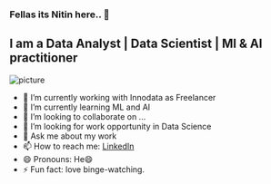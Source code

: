 ### Fellas its Nitin here.. 👋
## I am a Data Analyst | Data Scientist | Ml & AI practitioner

![picture](https://1.bp.blogspot.com/-aTMcmCnhWrw/YARun83GNuI/AAAAAAAAEc4/Gl2eL9h-StA376VMKIw29qeP7GTjmtBqACLcBGAsYHQ/s800/giphy.gif)


- 🔭 I’m currently working with Innodata as Freelancer
- 🌱 I’m currently learning ML and AI
- 👯 I’m looking to collaborate on ...
- 🤔 I’m looking for work opportunity in Data Science
- 💬 Ask me about my work
- 📫 How to reach me: [LinkedIn](https://www.linkedin.com/in/nitin-barolia-912422109/)
- 😄 Pronouns: He😄
- ⚡ Fun fact: love binge-watching.

